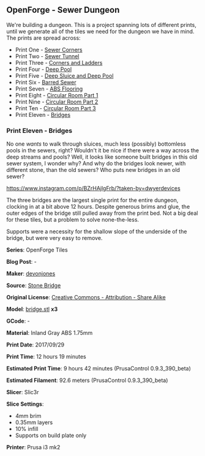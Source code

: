 
## OpenForge - Sewer Dungeon

We're building a dungeon. This is a project spanning lots of different prints, until
we generate all of the tiles we need for the dungeon we have in mind. The prints
are spread across:

 - Print One - [Sewer Corners](http://www.dwyerdevices.com/2017/09/24/sewer-dungeon-print-one/)
 - Print Two - [Sewer Tunnel](http://www.dwyerdevices.com/2017/09/24/sewer-dungeon-print-two/)
 - Print Three - [Corners and Ladders](http://www.dwyerdevices.com/2017/09/24/sewer-dungeon-print-three/)
 - Print Four - [Deep Pool](http://www.dwyerdevices.com/2017/09/24/sewer-dungeon-print-4/)
 - Print Five - [Deep Sluice and Deep Pool](http://www.dwyerdevices.com/2017/09/29/sewer-dungeon-print-five/)
 - Print Six - [Barred Sewer](http://www.dwyerdevices.com/2017/09/29/sewer-dungeon-print-six/)
 - Print Seven - [ABS Flooring](http://www.dwyerdevices.com/2017/09/29/sewer-dungeon-print-seven/)
 - Print Eight - [Circular Room Part 1](http://www.dwyerdevices.com/2017/10/02/sewer-dungeon-print-eight/)
 - Print Nine - [Circular Room Part 2](http://www.dwyerdevices.com/2017/10/03/sewer-dungeon-print-nine/)
 - Print Ten - [Circular Room Part 3](http://www.dwyerdevices.com/2017/10/05/sewer-dungeon-print-ten/)
 - Print Eleven - [Bridges](http://www.dwyerdevices.com/2017/10/06/sewer-dungeon-print-eleven/)

### Print Eleven - Bridges

No one _wants_ to walk through sluices, much less (possibly) bottomless pools
in the sewers, right? Wouldn't it be nice if there were a way across the deep
streams and pools? Well, it looks like someone built bridges in this old sewer system, I wonder
why? And why do the bridges look newer, with different stone, than the old sewers? Who puts new
bridges in an old sewer?

https://www.instagram.com/p/BZrHAjlgFrb/?taken-by=dwyerdevices

The three bridges are the largest single print for the entire dungeon, clocking in at a bit above
12 hours. Despite generous brims and glue, the outer edges of the bridge still pulled away from
the print bed. Not a big deal for these tiles, but a problem to solve none-the-less.

Supports were a necessity for the shallow slope of the underside of the bridge, but were very
easy to remove.


**Series**: OpenForge Tiles

**Blog Post**: -

**Maker**: [devonjones](https://www.thingiverse.com/devonjones)

**Source**: [Stone Bridge](https://www.thingiverse.com/thing:1379233)

**Original License**: [Creative Commons - Attribution - Share Alike](http://creativecommons.org/licenses/by-sa/3.0/)

**Model**: [bridge.stl](https://www.thingiverse.com/download:2143215) **x3**

**GCode**: -

**Material**: Inland Gray ABS 1.75mm

**Print Date**: 2017/09/29

**Print Time**: 12 hours 19 minutes

**Estimated Print Time**: 9 hours 42 minutes (PrusaControl 0.9.3_390_beta)

**Estimated Filament**: 92.6 meters (PrusaControl  0.9.3_390_beta)

**Slicer**: Slic3r

**Slice Settings**:

 - 4mm brim
 - 0.35mm layers
 - 10% infill
 - Supports on build plate only

**Printer**: Prusa i3 mk2